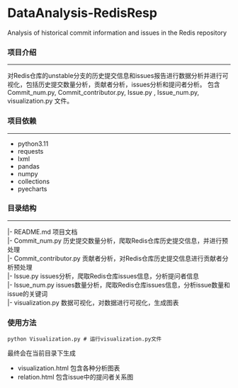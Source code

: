# DataAnalysis-RedisResp
Analysis of historical commit information and issues in the Redis repository   

### 项目介绍 

---
对Redis仓库的unstable分支的历史提交信息和issues报告进行数据分析并进行可视化，包括历史提交数量分析，贡献者分析，issues分析和提问者分析。
包含 Commit_num.py, Commit_contributor.py, Issue.py , Issue_num.py, visualization.py 文件。  
### 项目依赖

---
* python3.11 
* requests
* lxml
* pandas
* numpy
* collections
* pyecharts  
### 目录结构

---
|- README.md 项目文档  
|- Commit_num.py 历史提交数量分析，爬取Redis仓库历史提交信息，并进行预处理  
|- Commit_contributor.py 贡献者分析，对Redis仓库历史提交信息进行贡献者分析预处理  
|- Issue.py issues分析，爬取Redis仓库issues信息，分析提问者信息  
|- Issue_num.py issues数量分析，爬取Redis仓库issues信息，分析issue数量和issue的关键词  
|- visualization.py 数据可视化，对数据进行可视化，生成图表
### 使用方法
```
python Visualization.py # 运行visualization.py文件
```
最终会在当前目录下生成
* visualization.html 包含各种分析图表
* relation.html 包含issue中的提问者关系图





